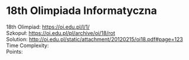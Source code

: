 # 18th Olimpiada Informatyczna
18th Olimpiad: https://oi.edu.pl/l/1/ <br />
Szkopuł: https://oi.edu.pl/pl/archive/oi/18/rot <br />
Solution: http://oi.edu.pl/static/attachment/20120215/oi18.pdf#page=123 <br />
Time Complexity: <br />
Points:  <br />